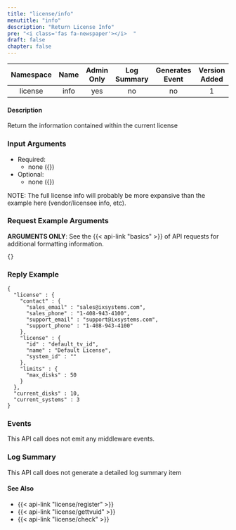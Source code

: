 ```yaml
---
title: "license/info"
menutitle: "info"
description: "Return License Info"
pre: "<i class='fas fa-newspaper'></i>	"
draft: false
chapter: false
---
```


| Namespace | Name | Admin Only | Log Summary | Generates Event | Version Added
|:----------------:|:--------:|:--------:|:--------:|:--------:|:---:|
| license | info | yes | no | no | 1 |

#### Description
Return the information contained within the current license

### Input Arguments
* Required:
   * none ({})
* Optional:
   * none ({})

NOTE: The full license info will probably be more expansive than the example here (vendor/licensee info, etc).

### Request Example Arguments
**ARGUMENTS ONLY**: See the {{< api-link "basics" >}} of API requests for additional formatting information.

```
{}
```

### Reply Example
```
{
  "license" : {
    "contact" : {
      "sales_email" : "sales@ixsystems.com",
      "sales_phone" : "1-408-943-4100",
      "support_email" : "support@ixsystems.com",
      "support_phone" : "1-408-943-4100"
    },
    "license" : {
      "id" : "default_tv_id",
      "name" : "Default License",
      "system_id" : ""
    },
    "limits" : {
      "max_disks" : 50
    }
  },
  "current_disks" : 10,
  "current_systems" : 3
}
```

### Events
This API call does not emit any middleware events.

### Log Summary
This API call does not generate a detailed log summary item

#### See Also
* {{< api-link "license/register" >}}
* {{< api-link "license/gettvuid" >}}
* {{< api-link "license/check" >}}
